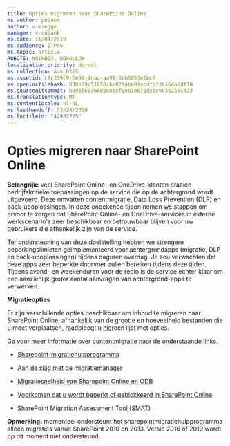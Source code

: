 ```yaml
---
title: Opties migreren naar SharePoint Online
ms.author: pebaum
author: v-miegge
manager: v-cojank
ms.date: 11/04/2019
ms.audience: ITPro
ms.topic: article
ROBOTS: NOINDEX, NOFOLLOW
localization_priority: Normal
ms.collection: Adm_O365
ms.assetid: c8c339c9-2e50-4daa-aa91-3eb5053e2bc6
ms.openlocfilehash: 830b39c51658cbc02f4be81acdfdf3b164a8df70
ms.sourcegitcommit: b0d5b68366028abcf08610672d5bc9d3b25ac433
ms.translationtype: MT
ms.contentlocale: nl-NL
ms.lasthandoff: 03/24/2020
ms.locfileid: "42932725"
---
```

# <a name="migrate-options-to-sharepoint-online"></a>Opties migreren naar SharePoint Online

**Belangrijk:** veel SharePoint Online- en OneDrive-klanten draaien bedrijfskritieke toepassingen op de service die op de achtergrond wordt uitgevoerd. Deze omvatten contentmigratie, Data Loss Prevention (DLP) en back-upoplossingen. In deze ongekende tijden nemen we stappen om ervoor te zorgen dat SharePoint Online- en OneDrive-services in externe werkscenario's zeer beschikbaar en betrouwbaar blijven voor uw gebruikers die afhankelijk zijn van de service.

Ter ondersteuning van deze doelstelling hebben we strengere beperkingslimieten geïmplementeerd voor achtergrondapps (migratie, DLP en back-upoplossingen) tijdens daguren overdag. Je zou verwachten dat deze apps zeer beperkte doorvoer zullen bereiken tijdens deze tijden. Tijdens avond- en weekenduren voor de regio is de service echter klaar om een aanzienlijk groter aantal aanvragen van achtergrond-apps te verwerken.

**Migratieopties**

Er zijn verschillende opties beschikbaar om inhoud te migreren naar SharePoint Online, afhankelijk van de grootte en hoeveelheid bestanden die u moet verplaatsen, raadpleegt u [hier](https://docs.microsoft.com/sharepointmigration/migrate-to-sharepoint-online)een lijst met opties.

Ga voor meer informatie over contentmigratie naar de onderstaande links.

- [Sharepoint-migratiehulpprogramma](https://docs.microsoft.com/sharepointmigration/introducing-the-sharepoint-migration-tool)

- [Aan de slag met de migratiemanager](https://docs.microsoft.com/sharepointmigration/mm-get-started)

- [Migratiesnelheid van Sharepoint Online en ODB](https://docs.microsoft.com/sharepointmigration/sharepoint-online-and-onedrive-migration-speed)

- [Voorkomen dat u wordt beperkt of geblokkeerd in SharePoint Online](https://docs.microsoft.com/sharepoint/dev/general-development/how-to-avoid-getting-throttled-or-blocked-in-sharepoint-online)

- [SharePoint Migration Assessment Tool (SMAT)](https://www.microsoft.com/download/details.aspx?id=53598&amp;751be11f-ede8-5a0c-058c-2ee190a24fa6=True)

**Opmerking:** momenteel ondersteunt het sharepointmigratiehulpprogramma alleen migraties vanuit SharePoint 2010 en 2013. Versie 2016 of 2019 wordt op dit moment niet ondersteund.

